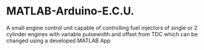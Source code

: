 # MATLAB-Arduino-E.C.U.
A small engine control unit capable of controlling fuel injectors of single or 2 cylinder engines with variable pulsewidth and offset from TDC which can be changed using a developed MATLAB App
